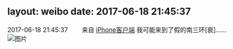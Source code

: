 layout: weibo
date: 2017-06-18 21:45:37
---
<meta name="referrer" content="no-referrer" />

2017-06-18 21:45:37  &nbsp;&nbsp;&nbsp;&nbsp;&nbsp;&nbsp; 来自 <a href="http://app.weibo.com/t/feed/9ksdit" rel="nofollow">iPhone客户端</a>
我可能来到了假的南三环[衰]…… ​​​
![图片](https://wx2.sinaimg.cn/large/6d2a6003ly1fgpovb9i85j20qo0zk139.jpg)
